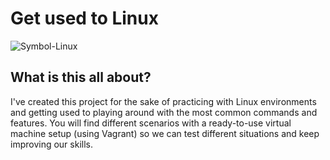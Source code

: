 # Get used to Linux

![Symbol-Linux](https://github.com/user-attachments/assets/c30cbe2c-6ded-4e94-8fee-48f5fb6a3f52)

## What is this all about?
I've created this project for the sake of practicing with Linux environments and getting used to playing around with the most common commands and features. You will find different scenarios with a ready-to-use virtual machine setup (using Vagrant) so we can test different situations and keep improving our skills.
